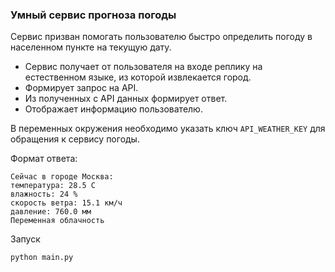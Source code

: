 ### Умный сервис прогноза погоды

Сервис призван помогать пользователю быстро определить погоду в населенном пункте на текущую дату.

- Сервис получает от пользователя на входе реплику на естественном языке, из которой извлекается город.
- Формирует запрос на API.
- Из полученных с API данных формирует ответ.
- Отображает информацию пользователю.


В переменных окружения необходимо указать ключ ```API_WEATHER_KEY``` для обращения к сервису погоды.


Формат ответа:
```
Сейчас в городе Москва:
температура: 28.5 C
влажность: 24 %
скорость ветра: 15.1 км/ч
давление: 760.0 мм
Переменная облачность
```


Запуск
```
python main.py
```